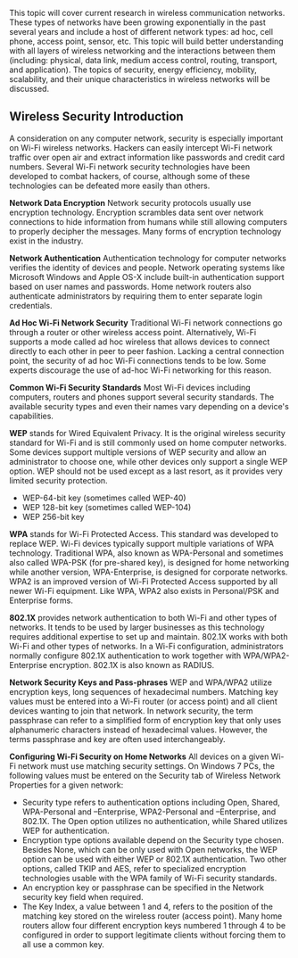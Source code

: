 This topic will cover current research in wireless communication
networks. These types of networks have been growing exponentially in the
past several years and include a host of different network types: ad
hoc, cell phone, access point, sensor, etc. This topic will build better
understanding with all layers of wireless networking and the
interactions between them (including: physical, data link, medium access
control, routing, transport, and application). The topics of security,
energy efficiency, mobility, scalability, and their unique
characteristics in wireless networks will be discussed.

## Wireless Security Introduction

A consideration on any computer network, security is especially
important on Wi-Fi wireless networks. Hackers can easily intercept Wi-Fi
network traffic over open air and extract information like passwords and
credit card numbers. Several Wi-Fi network security technologies have
been developed to combat hackers, of course, although some of these
technologies can be defeated more easily than others.

**Network Data Encryption** Network security protocols usually use
encryption technology. Encryption scrambles data sent over network
connections to hide information from humans while still allowing
computers to properly decipher the messages. Many forms of encryption
technology exist in the industry.

**Network Authentication** Authentication technology for computer
networks verifies the identity of devices and people. Network operating
systems like Microsoft Windows and Apple OS-X include built-in
authentication support based on user names and passwords. Home network
routers also authenticate administrators by requiring them to enter
separate login credentials.

**Ad Hoc Wi-Fi Network Security** Traditional Wi-Fi network connections
go through a router or other wireless access point. Alternatively, Wi-Fi
supports a mode called ad hoc wireless that allows devices to connect
directly to each other in peer to peer fashion. Lacking a central
connection point, the security of ad hoc Wi-Fi connections tends to be
low. Some experts discourage the use of ad-hoc Wi-Fi networking for this
reason.

**Common Wi-Fi Security Standards** Most Wi-Fi devices including
computers, routers and phones support several security standards. The
available security types and even their names vary depending on a
device's capabilities.

**WEP** stands for Wired Equivalent Privacy. It is the original wireless
security standard for Wi-Fi and is still commonly used on home computer
networks. Some devices support multiple versions of WEP security and
allow an administrator to choose one, while other devices only support a
single WEP option. WEP should not be used except as a last resort, as it
provides very limited security protection.

- WEP-64-bit key (sometimes called WEP-40)
- WEP 128-bit key (sometimes called WEP-104)
- WEP 256-bit key

**WPA** stands for Wi-Fi Protected Access. This standard was developed
to replace WEP. Wi-Fi devices typically support multiple variations of
WPA technology. Traditional WPA, also known as WPA-Personal and
sometimes also called WPA-PSK (for pre-shared key), is designed for home
networking while another version, WPA-Enterprise, is designed for
corporate networks. WPA2 is an improved version of Wi-Fi Protected
Access supported by all newer Wi-Fi equipment. Like WPA, WPA2 also
exists in Personal/PSK and Enterprise forms.

**802.1X** provides network authentication to both Wi-Fi and other types
of networks. It tends to be used by larger businesses as this technology
requires additional expertise to set up and maintain. 802.1X works with
both Wi-Fi and other types of networks. In a Wi-Fi configuration,
administrators normally configure 802.1X authentication to work together
with WPA/WPA2-Enterprise encryption. 802.1X is also known as RADIUS.

**Network Security Keys and Pass-phrases** WEP and WPA/WPA2 utilize
encryption keys, long sequences of hexadecimal numbers. Matching key
values must be entered into a Wi-Fi router (or access point) and all
client devices wanting to join that network. In network security, the
term passphrase can refer to a simplified form of encryption key that
only uses alphanumeric characters instead of hexadecimal values.
However, the terms passphrase and key are often used interchangeably.

**Configuring Wi-Fi Security on Home Networks** All devices on a given
Wi-Fi network must use matching security settings. On Windows 7 PCs, the
following values must be entered on the Security tab of Wireless Network
Properties for a given network:

- Security type refers to authentication options including Open, Shared,
  WPA-Personal and –Enterprise, WPA2-Personal and –Enterprise, and
  802.1X. The Open option utilizes no authentication, while Shared
  utilizes WEP for authentication.
- Encryption type options available depend on the Security type chosen.
  Besides None, which can be only used with Open networks, the WEP
  option can be used with either WEP or 802.1X authentication. Two other
  options, called TKIP and AES, refer to specialized encryption
  technologies usable with the WPA family of Wi-Fi security standards.
- An encryption key or passphrase can be specified in the Network
  security key field when required.
- The Key Index, a value between 1 and 4, refers to the position of the
  matching key stored on the wireless router (access point). Many home
  routers allow four different encryption keys numbered 1 through 4 to
  be configured in order to support legitimate clients without forcing
  them to all use a common key.